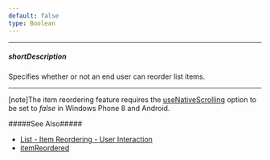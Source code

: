 ```yaml
---
default: false
type: Boolean
---
```

---
##### shortDescription
Specifies whether or not an end user can reorder list items.

---
[note]The item reordering feature requires the [useNativeScrolling](/api-reference/10%20UI%20Widgets/dxList/1%20Configuration/useNativeScrolling.md '/Documentation/ApiReference/UI_Widgets/dxList/Configuration/#useNativeScrolling') option to be set to *false* in Windows Phone 8 and Android.

#####See Also#####
- [List - Item Reordering - User Interaction](/concepts/05%20Widgets/List/30%20Item%20Reordering/01%20User%20Interaction.md '/Documentation/Guide/Widgets/List/Item_Reordering/#User_Interaction')
- [itemReordered](/api-reference/10%20UI%20Widgets/dxList/4%20Events/itemReordered.md '/Documentation/ApiReference/UI_Widgets/dxList/Events/#itemReordered')